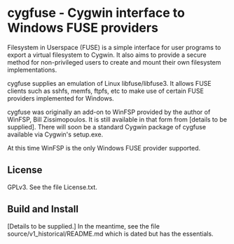 # cygfuse - Cygwin interface to Windows FUSE providers

Filesystem in Userspace (FUSE) is a simple interface for user
programs to export a virtual filesystem to Cygwin. It also aims
to provide a secure method for non-privileged users to create
and mount their own filesystem implementations.

cygfuse supplies an emulation of Linux libfuse/libfuse3. It
allows FUSE clients such as sshfs, memfs, ftpfs, etc to
make use of certain FUSE providers implemented for Windows.

cygfuse was originally an add-on to WinFSP provided by the author
of WinFSP, Bill Zissimopoulos. It is still available in that
form from [details to be supplied]. There will soon be a standard
Cygwin package of cygfuse available via Cygwin's setup.exe.

At this time WinFSP is the only Windows FUSE provider supported.


## License

GPLv3. See the file License.txt.


## Build and Install

[Details to be supplied.] In the meantime, see the file
source/v1_historical/README.md which is dated but has the essentials.
